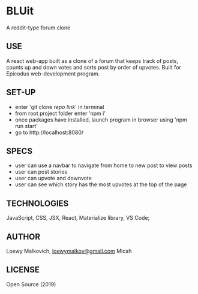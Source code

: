 # BLUit

A reddit-type forum clone

## USE

A react web-app built as a clone of a forum that keeps track of posts, counts up and down votes and sorts post by order of upvotes. Built for Epicodus web-development program. 

## SET-UP

- enter 'git clone _repo link_' in terminal
- from root project folder enter 'npm i'
- once packages have installed, launch program in browser using 'npm run start'
- go to http://localhost:8080/

## SPECS

- user can use a navbar to navigate from home to new post to view posts
- user can post stories
- user can upvote and downvote
- user can see which story has the most upvotes at the top of the page

## TECHNOLOGIES

JavaScript, CSS, JSX, React, Materialize library, VS Code;

## AUTHOR

Loewy Malkovich, loewymalkov@gmail.com
Micah

## LICENSE

Open Source (2019)